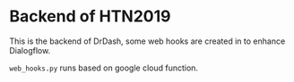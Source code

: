 # Backend of HTN2019

This is the backend of DrDash, some web hooks are created in to enhance Dialogflow.

`web_hooks.py` runs based on google cloud function.
